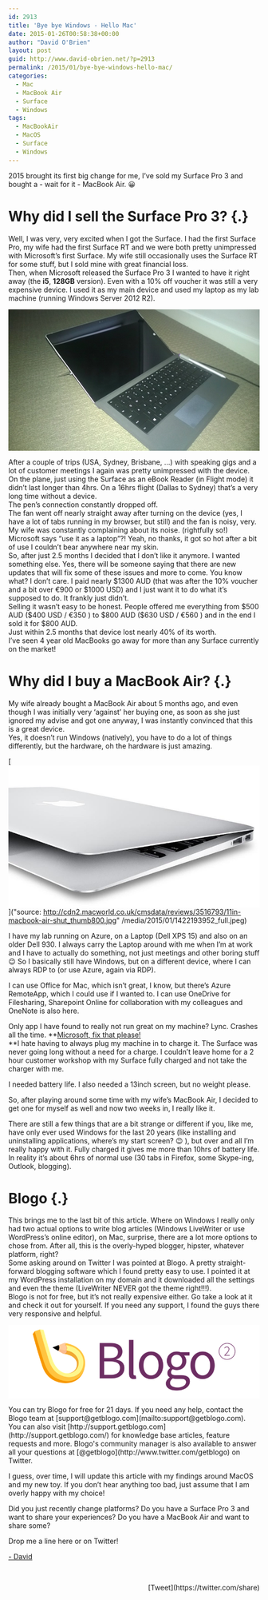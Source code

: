 ```yaml
---
id: 2913
title: 'Bye bye Windows - Hello Mac'
date: 2015-01-26T00:58:38+00:00
author: "David O'Brien"
layout: post
guid: http://www.david-obrien.net/?p=2913
permalink: /2015/01/bye-bye-windows-hello-mac/
categories:
  - Mac
  - MacBook Air
  - Surface
  - Windows
tags:
  - MacBookAir
  - MacOS
  - Surface
  - Windows
---
```

2015 brought its first big change for me, I’ve sold my Surface Pro 3 and bought a - wait for it - MacBook Air. 😀

# Why did I sell the Surface Pro 3? {.}

<p class="">
  Well, I was very, very excited when I got the Surface. I had the first Surface Pro, my wife had the first Surface RT and we were both pretty unimpressed with Microsoft’s first Surface. My wife still occasionally uses the Surface RT for some stuff, but I sold mine with great financial loss.<br /> Then, when Microsoft released the Surface Pro 3 I wanted to have it right away (the <b>i5</b>, <b>128GB</b> version). Even with a 10% off voucher it was still a very expensive device. I used it as my main device and used my laptop as my lab machine (running Windows Server 2012 R2).
</p>

[<img class="img-responsive full aligncenter" title="" src="/media/2015/01/1422194147_thumb.jpeg" alt="" align="middle" />](/media/2015/01/1422194147_full.jpeg)

<p class="">
  After a couple of trips (USA, Sydney, Brisbane, …) with speaking gigs and a lot of customer meetings I again was pretty unimpressed with the device.<br /> On the plane, just using the Surface as an eBook Reader (in Flight mode) it didn’t last longer than 4hrs. On a 16hrs flight (Dallas to Sydney) that’s a very long time without a device.<br /> The pen’s connection constantly dropped off.<br /> The fan went off nearly straight away after turning on the device (yes, I have a lot of tabs running in my browser, but still) and the fan is noisy, very. My wife was constantly complaining about its noise. (rightfully so!)<br /> Microsoft says “use it as a laptop”?! Yeah, no thanks, it got so hot after a bit of use I couldn’t bear anywhere near my skin.<br /> So, after just 2.5 months I decided that I don’t like it anymore. I wanted something else. Yes, there will be someone saying that there are new updates that will fix some of these issues and more to come. You know what? I don’t care. I paid nearly $1300 AUD (that was after the 10% voucher and a bit over €900 or $1000 USD) and I just want it to do what it’s supposed to do. It frankly just didn’t.<br /> Selling it wasn’t easy to be honest. People offered me everything from $500 AUD ($400 USD / €350 ) to $800 AUD ($630 USD / €560 ) and in the end I sold it for $800 AUD.<br /> Just within 2.5 months that device lost nearly 40% of its worth.<br /> I’ve seen 4 year old MacBooks go away for more than any Surface currently on the market!
</p>

# Why did I buy a MacBook Air? {.}

<p class="">
  My wife already bought a MacBook Air about 5 months ago, and even though I was initially very ‘against’ her buying one, as soon as she just ignored my advise and got one anyway, I was instantly convinced that this is a great device.<br /> Yes, it doesn’t run Windows (natively), you have to do a lot of things differently, but the hardware, oh the hardware is just amazing.
</p>

[<img class="img-responsive full aligncenter" title="source: http://cdn2.macworld.co.uk/cmsdata/reviews/3516793/11in-macbook-air-shut_thumb800.jpg" src="/media/2015/01/1422193952_thumb.jpeg" alt="" align="middle" />]("source: http://cdn2.macworld.co.uk/cmsdata/reviews/3516793/11in-macbook-air-shut_thumb800.jpg" /media/2015/01/1422193952_full.jpeg)

I have my lab running on Azure, on a Laptop (Dell XPS 15) and also on an older Dell 930. I always carry the Laptop around with me when I’m at work and I have to actually do something, not just meetings and other boring stuff 😉 So I basically still have Windows, but on a different device, where I can always RDP to (or use Azure, again via RDP).
  
I can use Office for Mac, which isn’t great, I know, but there’s Azure RemoteApp, which I could use if I wanted to. I can use OneDrive for Filesharing, Sharepoint Online for collaboration with my colleagues and OneNote is also here.
  
Only app I have found to really not run great on my machine? Lync. Crashes all the time. **<span style="text-decoration: underline;">Microsoft, fix that please!<br /> </span>**I hate having to always plug my machine in to charge it. The Surface was never going long without a need for a charge. I couldn’t leave home for a 2 hour customer workshop with my Surface fully charged and not take the charger with me.
  
I needed battery life. I also needed a 13inch screen, but no weight please.
  
So, after playing around some time with my wife’s MacBook Air, I decided to get one for myself as well and now two weeks in, I really like it.
  
There are still a few things that are a bit strange or different if you, like me, have only ever used Windows for the last 20 years (like installing and uninstalling applications, where’s my start screen? 😉 ), but over and all I’m really happy with it. Fully charged it gives me more than 10hrs of battery life. In reality it’s about 6hrs of normal use (30 tabs in Firefox, some Skype-ing, Outlook, blogging).

# Blogo {.}

<p class="">
  This brings me to the last bit of this article. Where on Windows I really only had two actual options to write blog articles (Windows LiveWriter or use WordPress’s online editor), on Mac, surprise, there are a lot more options to chose from. After all, this is the overly-hyped blogger, hipster, whatever platform, right?<br /> Some asking around on Twitter I was pointed at Blogo. A pretty straight-forward blogging software which I found pretty easy to use. I pointed it at my WordPress installation on my domain and it downloaded all the settings and even the theme (LiveWriter NEVER got the theme right!!!).<br /> Blogo is not for free, but it’s not really expensive either. Go take a look at it and check it out for yourself. If you need any support, I found the guys there very responsive and helpful.
</p>

[<img class="img-responsive full aligncenter" title="" src="/media/2015/01/1422194168_thumb.png" alt="" align="middle" />](/media/2015/01/1422194168_full.png)

<p class="">
  You can try Blogo for free for 21 days. If you need any help, contact the Blogo team at [support@getblogo.com](mailto:support@getblogo.com). You can also visit [http://support.getblogo.com](http://support.getblogo.com/) for knowledge base articles, feature requests and more. Blogo's community manager is also available to answer all your questions at [@getblogo](http://www.twitter.com/getblogo) on Twitter.
</p>

I guess, over time, I will update this article with my findings around MacOS and my new toy. If you don’t hear anything too bad, just assume that I am overly happy with my choice!
  
Did you just recently change platforms? Do you have a Surface Pro 3 and want to share your experiences? Do you have a MacBook Air and want to share some?
  
Drop me a line here or on Twitter!

[- David](http://www.twitter.com/david_obrien)

&nbsp; 

<div style="float: right; margin-left: 10px;">
  [Tweet](https://twitter.com/share)
</div>


